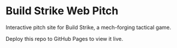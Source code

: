 # Build Strike Web Pitch

Interactive pitch site for Build Strike, a mech-forging tactical game.

Deploy this repo to GitHub Pages to view it live.